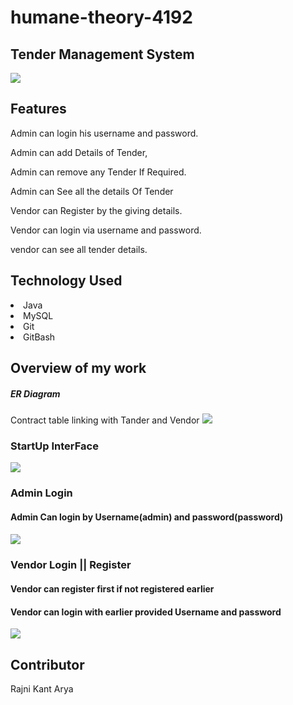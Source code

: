 # humane-theory-4192

## Tender Management System

<img src = "https://github.com/rkmasai/humane-theory-4192/blob/main/image/student_m_s.JPG"/>


<h2> Features </h2>

Admin can login his username and password.

Admin can add Details of Tender,

Admin can remove any Tender If Required.

Admin can See all the details Of Tender

Vendor can Register by the giving details.

Vendor can login via username and password.

vendor can see all tender details. </h4>


<h2> Technology Used  </h2>

<li> Java </li>

<li> MySQL </li>

<li> Git </li>

<li> GitBash </li>

<h2> Overview of my work </h2>

<h5> ER Diagram </h5>
Contract   table linking with Tander and Vendor


<img src="https://github.com/rkmasai/humane-theory-4192/blob/main/image/erdigram.JPG"/>


<div> 

  <h3> StartUp InterFace </h3>


<img src = "https://github.com/rkmasai/humane-theory-4192/blob/main/image/startupInface.JPG"/>
</div>


<div>

<h3>  Admin Login  </h3> 

<h4> Admin Can login by Username(admin) and password(password) <h4> 


<img src="https://github.com/rkmasai/humane-theory-4192/blob/main/image/Admin%20Login.JPG"/>
</div>

<div>
<h3> Vendor Login || Register </h3>

<h4> Vendor can register first if not registered earlier </h4>
<h4> Vendor can login with earlier provided Username and password </h4>

<img src = "https://github.com/rkmasai/humane-theory-4192/blob/main/image/Vendor.JPG" />

</div>





<h2> Contributor </h2>

Rajni Kant Arya









